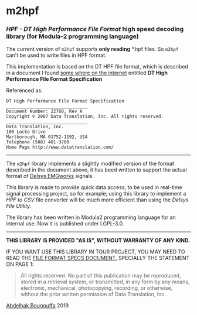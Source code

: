 # m2hpf
### *HPF - DT High Performance File Format* high speed decoding library (for Modula-2 programming language)

The current version of `m2hpf` supports **only reading** *.hpf files. So `m2hpf` can't be used to write files in HPF format.

This implementation is based on the DT HPF file format, which is described in a document I found [some where on the internet](https://forums.ni.com/ni/attachments/ni/170/813238/1/high_performance_file_format_spec%5B1%5D.pdf) entitled **DT High Performance File Format Specification**

Referenced as:
```
DT High Performance File Format Specification
_______________________________
Document Number: 22760, Rev A
Copyright © 2007 Data Translation, Inc. All rights reserved.
_______________________________
Data Translation, Inc.
100 Locke Drive
Marlborough, MA 01752-1192, USA
Telephone (508) 481-3700
Home Page http://www.datatranslation.com/
```

---

The `m2hpf` library implements a slightly modified version of the format described in the document above,
it has beed written to support the actual format of [Delsys EMGworks](https://www.delsys.com) signals.

This library is made to provide quick data access, to be used in real-time signal processing project, so for example; using this library to implement a *HPF to CSV* file converter will be much more efficient than using the *Delsys File Utility*.

The library has been written in Modula2 programming language for an internal use. Now it is published under LGPL-3.0.

---

**THIS LIBRARY IS PROVIDED "AS IS", WITHOUT WARRANTY OF ANY KIND.**

IF YOU WANT USE THIS LIBRARY IN TOUR PROJECT, YOU MAY NEED TO READ THE [FILE FORMAT SPECS DOCUMENT](high_performance_file_format_spec.pdf), SPECIALLY THE STATEMENT ON PAGE 1:

> All rights reserved. No part of this publication may be reproduced, stored in a retrieval
> system, or transmitted, in any form by any means, electronic, mechanical, photocopying,
> recording, or otherwise, without the prior written permission of Data Translation, Inc.


[Abdelhak Bougouffa](https://abougouffa.github.io) 2019

